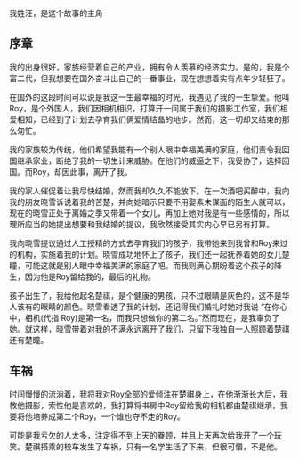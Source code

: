 我姓汪，是这个故事的主角

## 序章

我的出身很好，家族经营着自己的产业，拥有令人羡慕的经济实力。是的，我是个富二代，但我想要在国外奋斗出自己的一番事业，现在想想着实有点年少轻狂了。

在国外的这段时间可以说是我这一生最幸福的时光，我遇见了我的一生挚爱。他叫Roy，是个外国人，我们因相机相识，打算开一间属于我们的摄影工作室，我们相爱相知，已经到了计划去孕育我们俩爱情结晶的地步。然而，这一切却又结束的那么匆忙。

我的家族较为传统，他们希望我能有一个别人眼中幸福美满的家庭，他们责令我回国继承家业，断绝了我的一切生计来威胁。在他们的威逼之下，我妥协了，选择回国。而Roy，却因此事，离开了我。

我的家人催促着让我尽快结婚，然而我却久久不能放下。在一次酒吧买醉中，我向我的朋友晓雪诉说着我的苦楚，并向她暗示只要不用娶素未谋面的陌生人就可以，现在的晓雪正处于离婚之季又带着一个女儿，再加上她对我是有一些感情的，所以理所应当的她提出想要和我结婚的提议，我欣然接受其实内心早已另有打算。

我向晓雪提议通过人工授精的方式去孕育我们的孩子，我带她来到我曾和Roy来过的机构，实施着我的计划。晓雪成功地怀上了孩子，我们还一起抚养着她的女儿楚瞳，可能这就是别人眼中幸福美满的家庭了吧。而我则满心期盼着这个孩子的降生，因为他是Roy留给我的，最后的礼物。

孩子出生了，我给他起名楚祺，是个健康的男孩，只不过眼睛是灰色的，这不是华人该有的眼睛的颜色。晓雪看透了我的计划，还记得我们婚礼时她对我说 “在你心中，相机(代指 Roy)是第一名，而我只想做你的第二名。”然而现在，是我辜负了她。就这样，晓雪带着对我的不满永远离开了我们，只留下我独自一人照顾着楚祺还有楚瞳。

## 车祸

时间慢慢的流淌着，我将我对Roy全部的爱倾注在楚祺身上，在他渐渐长大后，我教他摄影，索性他是喜欢的，我打算将书房中Roy留给我的相机都由楚祺继承，我要将他培养成第二个Roy，一个谁也夺不走的Roy。

可能是我亏欠的人太多，注定得不到上天的眷顾，并且上天再次给我开了一个玩笑。楚祺搭乘的校车发生了车祸，只有一名学生活了下来，但很可惜，不是他。